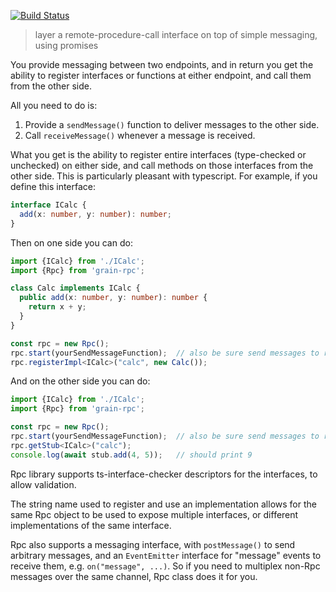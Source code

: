 [![Build Status](https://travis-ci.org/gristlabs/grain-rpc.svg?branch=master)](https://travis-ci.org/gristlabs/grain-rpc)


> layer a remote-procedure-call interface on top of simple messaging, using promises

You provide messaging between two endpoints, and in return you get the ability to
register interfaces or functions at either endpoint, and call them from the other side.

All you need to do is:

  1. Provide a `sendMessage()` function to deliver messages to the other side.
  2. Call `receiveMessage()` whenever a message is received.

What you get is the ability to register entire interfaces (type-checked or unchecked) on
either side, and call methods on those interfaces from the other side.  This is
particularly pleasant with typescript.  For example, if you define this interface:

```typescript
interface ICalc {
  add(x: number, y: number): number;
}
```

Then on one side you can do:

```typescript
import {ICalc} from './ICalc';
import {Rpc} from 'grain-rpc';

class Calc implements ICalc {
  public add(x: number, y: number): number {
    return x + y;
  }
}

const rpc = new Rpc();
rpc.start(yourSendMessageFunction);  // also be sure send messages to rpc.receiveMessage()
rpc.registerImpl<ICalc>("calc", new Calc());
```

And on the other side you can do:

```typescript
import {ICalc} from './ICalc';
import {Rpc} from 'grain-rpc';

const rpc = new Rpc();
rpc.start(yourSendMessageFunction);  // also be sure send messages to rpc.receiveMessage()
rpc.getStub<ICalc>("calc");
console.log(await stub.add(4, 5));   // should print 9
```

Rpc library supports ts-interface-checker descriptors for the interfaces, to allow validation.

The string name used to register and use an implementation allows for the same Rpc object to be
used to expose multiple interfaces, or different implementations of the same interface.

Rpc also supports a messaging interface, with `postMessage()` to send arbitrary messages, and an
`EventEmitter` interface for "message" events to receive them, e.g. `on("message", ...)`. So if you
need to multiplex non-Rpc messages over the same channel, Rpc class does it for you.
